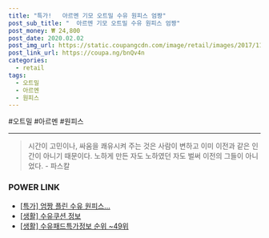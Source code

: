 ```yaml
--- 
title: "특가!   아르멘 기모 오트밀 수유 원피스 엄짱" 
post_sub_title: "  아르멘 기모 오트밀 수유 원피스 엄짱" 
post_money: ₩ 24,800 
post_date: 2020.02.02 
post_img_url: https://static.coupangcdn.com/image/retail/images/2017/11/22/10/0/48200ba5-6bbc-4135-ab16-6f71de32fdd2.jpg 
post_link_url: https://coupa.ng/bnQv4n 
categories: 
  - retail 
tags: 
  - 오트밀 
  - 아르멘 
  - 원피스 
--- 
```

  #오트밀 #아르멘 #원피스 
<hr> 

> 시간이 고민이나, 싸움을 쾌유시켜 주는 것은 사람이 변하고 이미 이전과 같은 인간이 아니기 때문이다. 노하게 만든 자도 노하였던 자도 벌써 이전의 그들이 아니었다. - 파스칼 


### POWER LINK

* <a href="https://blog.naver.com/an0733/221790440405" target="_blank">[특가] 엄짱 플린 수유 원피스...</a>
* <a href="https://blog.naver.com/santokki14/221767550133" target="_blank"> [생활] 수유쿠션 정보 </a>
* <a href="https://blog.naver.com/fasyy4321/221774870694" target="_blank"> [생활] 수유패드특가정보 순위 ~49위</a>
